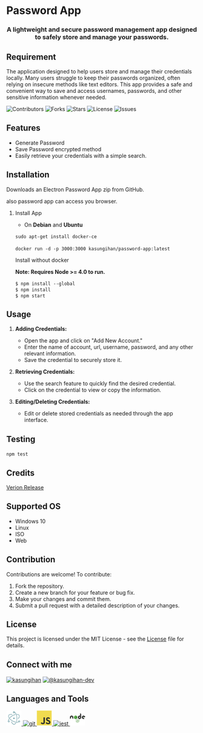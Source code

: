 # Password App

<h3 align="center">A lightweight and secure password management app designed to safely store and manage your passwords.</h3>

## Requirement

The application designed to help users store and manage their credentials locally. Many users struggle to keep their passwords organized, often relying on insecure methods like text editors. This app provides a safe and convenient way to save and access usernames, passwords, and other sensitive information whenever needed.

![Contributors](https://img.shields.io/github/contributors/kasungihan/password-app?style=plastic)
![Forks](https://img.shields.io/github/forks/kasungihan/password-app)
![Stars](https://img.shields.io/github/stars/kasungihan/password-app)
![License](https://img.shields.io/github/license/kasungihan/password-app)
![Issues](https://img.shields.io/github/issues/kasungihan/password-app)

## Features

- Generate Password
- Save Password encrypted method
- Easily retrieve your credentials with a simple search.

## Installation

Downloads an Electron Password App zip from GitHub.

also password app can access you browser.

1. Install App

   - On **Debian** and **Ubuntu**

   ```
   sudo apt-get install docker-ce

   docker run -d -p 3000:3000 kasungihan/password-app:latest
   ```

   Install without docker

   **Note: Requires Node >= 4.0 to run.**

   ```shell
   $ npm install --global
   $ npm install
   $ npm start
   ```

## Usage

1. **Adding Credentials:**

   - Open the app and click on "Add New Account."
   - Enter the name of account, url, username, password, and any other relevant information.
   - Save the credential to securely store it.

2. **Retrieving Credentials:**
   - Use the search feature to quickly find the desired credential.
   - Click on the credential to view or copy the information.
3. **Editing/Deleting Credentials:**
   - Edit or delete stored credentials as needed through the app interface.

## Testing

`npm test`

## Credits

[Verion Release](https://github.com/semantic-release/semantic-release)

## Supported OS

- Windows 10
- Linux
- ISO
- Web

## Contribution

Contributions are welcome! To contribute:

1. Fork the repository.
2. Create a new branch for your feature or bug fix.
3. Make your changes and commit them.
4. Submit a pull request with a detailed description of your changes.

## License

This project is licensed under the MIT License - see the [License](https://github.com/kasungihan/password-app/LICENSE) file for details.

## Connect with me

<p align="left">
<a href="https://linkedin.com/in/kasungihan" target="blank"><img align="center" src="https://raw.githubusercontent.com/rahuldkjain/github-profile-readme-generator/master/src/images/icons/Social/linked-in-alt.svg" alt="kasungihan" height="30" width="40" /></a>
<a href="https://medium.com/@kasungihan-dev" target="blank"><img align="center" src="https://raw.githubusercontent.com/rahuldkjain/github-profile-readme-generator/master/src/images/icons/Social/medium.svg" alt="@kasungihan-dev" height="30" width="40" /></a>
</p>

## Languages and Tools

<p align="left"> <a href="https://www.electronjs.org" target="_blank" rel="noreferrer"> <img src="https://raw.githubusercontent.com/devicons/devicon/master/icons/electron/electron-original.svg" alt="electron" width="40" height="40"/> </a> <a href="https://git-scm.com/" target="_blank" rel="noreferrer"> <img src="https://www.vectorlogo.zone/logos/git-scm/git-scm-icon.svg" alt="git" width="40" height="40"/> </a> <a href="https://developer.mozilla.org/en-US/docs/Web/JavaScript" target="_blank" rel="noreferrer"> <img src="https://raw.githubusercontent.com/devicons/devicon/master/icons/javascript/javascript-original.svg" alt="javascript" width="40" height="40"/> </a> <a href="https://jestjs.io" target="_blank" rel="noreferrer"> <img src="https://www.vectorlogo.zone/logos/jestjsio/jestjsio-icon.svg" alt="jest" width="40" height="40"/> </a> <a href="https://nodejs.org" target="_blank" rel="noreferrer"> <img src="https://raw.githubusercontent.com/devicons/devicon/master/icons/nodejs/nodejs-original-wordmark.svg" alt="nodejs" width="40" height="40"/> </a> </p>
